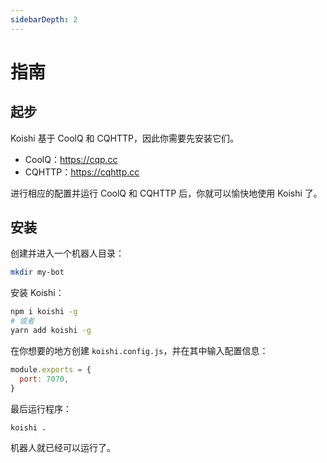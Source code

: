 ```yaml
---
sidebarDepth: 2
---
```


# 指南

## 起步

Koishi 基于 CoolQ 和 CQHTTP，因此你需要先安装它们。

- CoolQ：https://cqp.cc
- CQHTTP：https://cqhttp.cc

进行相应的配置并运行 CoolQ 和 CQHTTP 后，你就可以愉快地使用 Koishi 了。

## 安装

创建并进入一个机器人目录：

```sh
mkdir my-bot
```

安装 Koishi：

```sh
npm i koishi -g
# 或者
yarn add koishi -g
```

在你想要的地方创建 `koishi.config.js`，并在其中输入配置信息：

```js
module.exports = {
  port: 7070,
}
```

最后运行程序：

```sh
koishi .
```

机器人就已经可以运行了。
